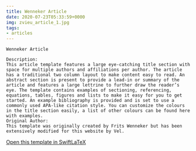 ```yaml
---
title: Wenneker Article
date: 2020-07-23T05:33:59+0000
img: zvieu_article_1.jpg
tags:
- articles
---
```

```
Wenneker Article

Description:
This article template features a large eye-catching title section with space for multiple authors and affiliations per author. The article has a traditional two column layout to make content easy to read. An abstract section is present to provide a lead-in or summary of the article and features a large lettrine to further draw the reader’s eye. The template contains examples of sectioning, referencing, equations, tables, figures and lists to make it easy for you to get started. An example bibliography is provided and is set to use a commonly used APA-like citation style. You can customize the colours in the title section easily, a list of other colours can be found here with examples.
Original Author:
This template was originally created by Frits Wenneker but has been extensively modified for this website by Vel.
```
[Open this template in SwiftLaTeX](https://www.swiftlatex.com/project.html?import=https://swiftlatex.github.io/LaTeXBoilerPlate/zips/bmjre_article_1.zip)
